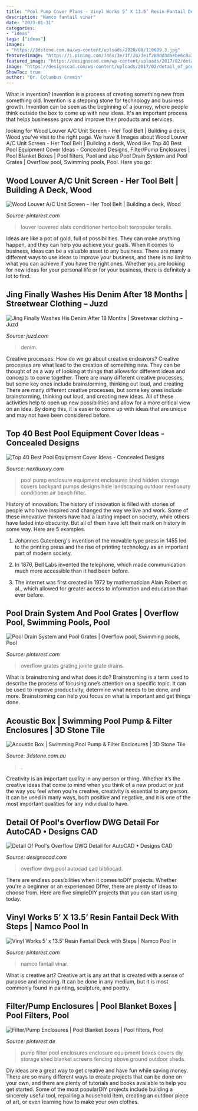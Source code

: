 ```yaml
---
title: "Pool Pump Cover Plans - Vinyl Works 5’ X 13.5’ Resin Fantail Deck With Steps"
description: "Namco fantail vinar"
date: "2023-01-31"
categories:
- "ideas"
tags: ["ideas"]
images:
- "https://3dstone.com.au/wp-content/uploads/2020/08/110609.3.jpg"
featuredImage: "https://i.pinimg.com/736x/3e/1f/28/3e1f288dd3d5ebe6c8a32b7ec6c1308a.jpg"
featured_image: "https://designscad.com/wp-content/uploads/2017/02/detail_of_pool_s_overflow_dwg_detail_for_autocad_95288.gif"
image: "https://designscad.com/wp-content/uploads/2017/02/detail_of_pool_s_overflow_dwg_detail_for_autocad_95288.gif"
ShowToc: true
author: "Dr. Columbus Cremin"
---
```



What is invention?
Invention is a process of creating something new from something old. Invention is a stepping stone for technology and business growth. Invention can be seen as the beginning of a journey, where people think outside the box to come up with new ideas. It's an important process that helps businesses grow and improve their products and services.

	

		
looking for Wood Louver A/C Unit Screen - Her Tool Belt | Building a deck, Wood you've visit to the right page. We have 8 Images about Wood Louver A/C Unit Screen - Her Tool Belt | Building a deck, Wood like Top 40 Best Pool Equipment Cover Ideas - Concealed Designs, Filter/Pump Enclosures | Pool Blanket Boxes | Pool filters, Pool and also Pool Drain System and Pool Grates | Overflow pool, Swimming pools, Pool. Here you go:
		
    
## Wood Louver A/C Unit Screen - Her Tool Belt | Building A Deck, Wood

<img loading=lazy src="https://i.pinimg.com/736x/b7/bd/b8/b7bdb8be4d6acd1a7db9b57e39051bb3.jpg" onerror="this.onerror=null;this.src='https://tse1.mm.bing.net/th?id=OIP.6IGh3dUkWInGr-PXUnzX4gHaE7&amp;pid=15.1';" alt="Wood Louver A/C Unit Screen - Her Tool Belt | Building a deck, Wood">

_Source: pinterest.com_

>louver louvered slats conditioner hertoolbelt terpopuler teralis. 

	

Ideas are like a pot of gold, full of possibilities. They can make anything happen, and they can help you achieve your goals. When it comes to business, ideas can be a valuable asset to any business. There are many different ways to use ideas to improve your business, and there is no limit to what you can achieve if you have the right ones. Whether you are looking for new ideas for your personal life or for your business, there is definitely a lot to find.

    
## Jing Finally Washes His Denim After 18 Months | Streetwear Clothing – Juzd

<img loading=lazy src="http://4.bp.blogspot.com/_k8ZSlgZUqmE/S0-Ds_5zInI/AAAAAAAAAD0/y35hKRrxT4o/s400/8.JPG" onerror="this.onerror=null;this.src='https://tse4.mm.bing.net/th?id=OIP.uegAnw3Y5e7EVM5yEuFU2QAAAA&amp;pid=15.1';" alt="Jing Finally Washes His Denim After 18 Months | Streetwear clothing – Juzd">

_Source: juzd.com_

>denim. 

	

Creative processes: How do we go about creative endeavors?
Creative processes are what lead to the creation of something new. They can be thought of as a way of looking at things that allows for different ideas and concepts to come together. There are many different creative processes, but some key ones include brainstorming, thinking out loud, and creating 
There are many different creative processes, but some key ones include brainstorming, thinking out loud, and creating new ideas. All of these activities help to open up new possibilities and allow for a more critical view on an idea. By doing this, it is easier to come up with ideas that are unique and may not have been considered before.

    
## Top 40 Best Pool Equipment Cover Ideas - Concealed Designs

<img loading=lazy src="http://nextluxury.com/wp-content/uploads/pool-pump-enclosure.jpg" onerror="this.onerror=null;this.src='https://tse2.mm.bing.net/th?id=OIP.HcXHHJ7nxythLTzl0VpFYQAAAA&amp;pid=15.1';" alt="Top 40 Best Pool Equipment Cover Ideas - Concealed Designs">

_Source: nextluxury.com_

>pool pump enclosure equipment enclosures shed hidden storage covers backyard pumps designs hide landscaping outdoor nextluxury conditioner air bench filter. 

	

History of innovation:
The history of innovation is filled with stories of people who have inspired and changed the way we live and work. Some of these innovative thinkers have had a lasting impact on society, while others have faded into obscurity. But all of them have left their mark on history in some way. Here are 5 examples.
1) Johannes Gutenberg's invention of the movable type press in 1455 led to the printing press and the rise of printing technology as an important part of modern society.

2) In 1876, Bell Labs invented the telephone, which made communication much more accessible than it had been before.

3) The internet was first created in 1972 by mathematician Alain Robert et al., which allowed for greater access to information and education than ever before.

    
## Pool Drain System And Pool Grates | Overflow Pool, Swimming Pools, Pool

<img loading=lazy src="https://i.pinimg.com/736x/5f/89/c7/5f89c7d69aac32ec793bf84af669ec0a--pools.jpg" onerror="this.onerror=null;this.src='https://tse3.mm.bing.net/th?id=OIP.ciwbSNGZhCXhR_DOuUQ4zgAAAA&amp;pid=15.1';" alt="Pool Drain System and Pool Grates | Overflow pool, Swimming pools, Pool">

_Source: pinterest.com_

>overflow grates grating jonite grate drains. 

	

What is brainstroming and what does it do?
Brainstroming is a term used to describe the process of focusing one’s attention on a specific topic. It can be used to improve productivity, determine what needs to be done, and more. Brainstroming can help you focus on what is important and get things done.

    
## Acoustic Box | Swimming Pool Pump &amp; Filter Enclosures | 3D Stone Tile

<img loading=lazy src="https://3dstone.com.au/wp-content/uploads/2020/08/110609.3.jpg" onerror="this.onerror=null;this.src='https://tse4.mm.bing.net/th?id=OIP.mLIIhUEXdSLR1d-Rw-5pJAHaIC&amp;pid=15.1';" alt="Acoustic Box | Swimming Pool Pump &amp; Filter Enclosures | 3D Stone Tile">

_Source: 3dstone.com.au_

>. 

	

Creativity is an important quality in any person or thing. Whether it’s the creative ideas that come to mind when you think of a new product or just the way you feel when you’re creative, creativity is essential to any person. It can be used in many ways, both positive and negative, and it is one of the most important qualities for any individual to have.

    
## Detail Of Pool&#039;s Overflow DWG Detail For AutoCAD • Designs CAD

<img loading=lazy src="https://designscad.com/wp-content/uploads/2017/02/detail_of_pool_s_overflow_dwg_detail_for_autocad_95288.gif" onerror="this.onerror=null;this.src='https://tse1.mm.bing.net/th?id=OIP.Lt6zFnuJEZdDcmB9N5rwwAGCCh&amp;pid=15.1';" alt="Detail Of Pool&#039;s Overflow DWG Detail for AutoCAD • Designs CAD">

_Source: designscad.com_

>overflow dwg pool autocad cad bibliocad. 

	

There are endless possibilities when it comes toDIY projects. Whether you're a beginner or an experienced DIYer, there are plenty of ideas to choose from. Here are five simpleDIY projects that you can start using today.

    
## Vinyl Works 5’ X 13.5’ Resin Fantail Deck With Steps | Namco Pool In

<img loading=lazy src="https://i.pinimg.com/736x/1c/70/4e/1c704e9d75bcf6ee9d6d34c012d0f06b.jpg" onerror="this.onerror=null;this.src='https://tse3.mm.bing.net/th?id=OIP.5VI59Xo3Y8Rh73zwYGmoPwHaFX&amp;pid=15.1';" alt="Vinyl Works 5’ x 13.5’ Resin Fantail Deck with Steps | Namco Pool in">

_Source: pinterest.com_

>namco fantail vinar. 

	

What is creative art?
Creative art is any art that is created with a sense of purpose and meaning. It can be done in any medium, but it is most commonly found in painting, sculpture, and poetry.

    
## Filter/Pump Enclosures | Pool Blanket Boxes | Pool Filters, Pool

<img loading=lazy src="https://i.pinimg.com/736x/3e/1f/28/3e1f288dd3d5ebe6c8a32b7ec6c1308a.jpg" onerror="this.onerror=null;this.src='https://tse4.mm.bing.net/th?id=OIP.m6dZ8DLQ8sPxdQvfJecsWwHaJ4&amp;pid=15.1';" alt="Filter/Pump Enclosures | Pool Blanket Boxes | Pool filters, Pool">

_Source: pinterest.de_

>pump filter pool enclosures enclosure equipment boxes covers diy storage shed blanket screens fencing above ground outdoor sheds. 

	

Diy ideas are a great way to get creative and have fun while saving money. There are so many different ways to create projects that can be done on your own, and there are plenty of tutorials and books available to help you get started. Some of the most popularDIY projects include building a sincerely useful tool, repairing a household item, creating an outdoor piece of art, or even learning how to make your own clothes.

